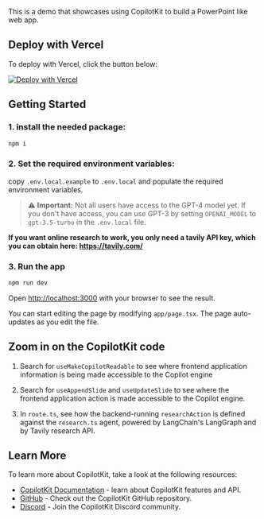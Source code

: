 This is a demo that showcases using CopilotKit to build a PowerPoint like web app.

## Deploy with Vercel

To deploy with Vercel, click the button below:

[![Deploy with Vercel](https://vercel.com/button)](https://vercel.com/new/clone?repository-url=https%3A%2F%2Fgithub.com%2FCopilotKit%2Fpresentation-demo&env=NEXT_PUBLIC_COPILOT_CLOUD_API_KEY,TAVILY_API_KEY,OPENAI_API_KEY&envDescription=By%20setting%20the%20TAVILY_API_KEY%2C%20you%20control%20whether%20the%20web%20search%20capabilities%20are%20enabled.%20Set%20it%20to%20NONE%20to%20disable%20this%20feature.%20To%20use%20TTS%2C%20set%20OPENAI_API%20key%2C%20otherwise%20set%20it%20to%20NONE.&project-name=copilotkit-presentation-demo&repository-name=copilotkit-presentation-demo)

## Getting Started

### 1. install the needed package:

```bash
npm i
```

### 2. Set the required environment variables:

copy `.env.local.example` to `.env.local` and populate the required environment variables.

> ⚠️ **Important:** Not all users have access to the GPT-4 model yet. If you don't have access, you can use GPT-3 by setting `OPENAI_MODEL` to `gpt-3.5-turbo` in the `.env.local` file.

**If you want online research to work, you only need a tavily API key, which you can obtain here: https://tavily.com/**

### 3. Run the app

```bash
npm run dev
```

Open [http://localhost:3000](http://localhost:3000) with your browser to see the result.

You can start editing the page by modifying `app/page.tsx`. The page auto-updates as you edit the file.

## Zoom in on the CopilotKit code

1. Search for `useMakeCopilotReadable` to see where frontend application information is being made accessible to the Copilot engine

2. Search for `useAppendSlide` and `useUpdateSlide` to see where the frontend application action is made accessible to the Copilot engine.

3. In `route.ts`, see how the backend-running `researchAction` is defined against the `research.ts` agent, powered by LangChain's LangGraph and by Tavily research API.


## Learn More

To learn more about CopilotKit, take a look at the following resources:

- [CopilotKit Documentation](https://docs.copilotkit.ai/getting-started/quickstart-chatbot) - learn about CopilotKit features and API.
- [GitHub](https://github.com/CopilotKit/CopilotKit) - Check out the CopilotKit GitHub repository.
- [Discord](https://discord.gg/6dffbvGU3D) - Join the CopilotKit Discord community.
